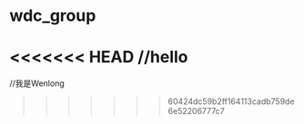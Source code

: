# wdc_group
<<<<<<< HEAD
//hello
=======
//我是Wenlong
>>>>>>> 60424dc59b2ff164113cadb759de6e52206777c7
